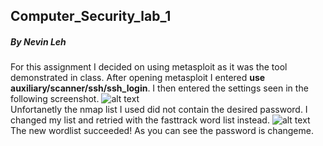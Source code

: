 ## Computer_Security_lab_1
##### By Nevin Leh
For this assignment I decided on using metasploit as it was the tool demonstrated in class. After opening metasploit I   entered **use auxiliary/scanner/ssh/ssh_login**. I then entered the settings seen in the following screenshot.
![alt text](http://i.imgur.com/kRcDaKg.png?1 "Settings on metasploit")  
Unfortanetly the nmap list I used did not contain the desired password. I changed my list and retried with the fasttrack  word list instead.
![alt text](http://i.imgur.com/NDkmzHh.png "Success!")  
The new wordlist succeeded! As you can see the password is changeme.
